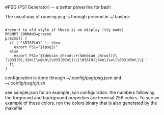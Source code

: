 #PSG (PS1 Generator) -- a better powerline for bash

The usual way of running psg is through precmd in ~/.bashrc:
````

#revert to old style if there is no display (tty mode)
PROMPT_COMMAND=precmd
precmd() {
  if [ "$DISPLAY" ]; then
    export PS1="$(psg2)"
  else
    export PS1='${debian_chroot:+($debian_chroot)}\[\033[01;32m\]\u@\h\[\033[00m\]:\[\033[01;34m\]\w\[\033[00m\]\$ '
  fi
}

````

configuration is done through ~/.config/psg/psg.json
and ~/.config/psg/git.sh

see sample.json for an example json configuration.
the numbers following the forground and background properties are
terminal 256 colors. To see an example of these colors, run the 
colors binary that is also generated by the makefile
